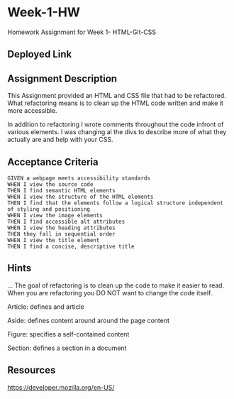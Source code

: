 # Week-1-HW
Homework Assignment for Week 1- HTML-Git-CSS

## Deployed Link

## Assignment Description

This Assignment provided an HTML and CSS file that had to be refactored. What refactoring means is to clean up the HTML code written and make it more accessible.

In addition to refactoring I wrote comments throughout the code infront of various elements. I was changing al the divs to describe more of what they actually are and help with your CSS.


## Acceptance Criteria

```
GIVEN a webpage meets accessibility standards
WHEN I view the source code
THEN I find semantic HTML elements
WHEN I view the structure of the HTML elements
THEN I find that the elements follow a logical structure independent of styling and positioning
WHEN I view the image elements
THEN I find accessible alt attributes
WHEN I view the heading attributes
THEN they fall in sequential order
WHEN I view the title element
THEN I find a concise, descriptive title
```

## Hints

...
 The goal of refactoring is to clean up the code to make it easier to read. When you are refactoring you DO NOT want to change the code itself.

 Article: defines and article
 
 Aside: defines content around around the page content

Figure: specifies a self-contained content

Section: defines a section in a document

## Resources

https://developer.mozilla.org/en-US/


